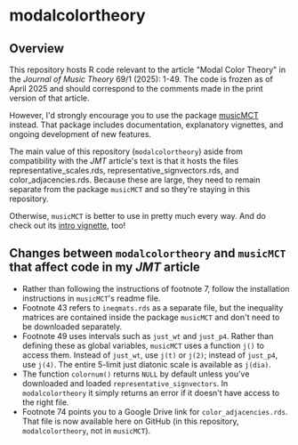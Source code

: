 # modalcolortheory

## Overview

This repository hosts R code relevant to the article "Modal Color Theory" in the *Journal of Music Theory* 69/1 (2025): 1-49.
The code is frozen as of April 2025 and should correspond to the comments made in the print version of that article.

However, I'd strongly encourage you to use the package [musicMCT](https://satbq.github.io/musicMCT/) instead. That package 
includes documentation, explanatory vignettes, and ongoing development of new features.

The main value of this repository (`modalcolortheory`) aside from compatibility with the *JMT* article's text is that it
hosts the files representative_scales.rds, representative_signvectors.rds, and color_adjacencies.rds. Because these are large, they need
to remain separate from the package `musicMCT` and so they're staying in this repository.

Otherwise, `musicMCT` is better to use in pretty much every way. And do check out its [intro vignette](https://satbq.github.io/musicMCT/articles/musicMCT.html),
too!


## Changes between `modalcolortheory` and `musicMCT` that affect code in my *JMT* article

* Rather than following the instructions of footnote 7, follow the installation instructions in `musicMCT`'s readme file.
* Footnote 43 refers to `ineqmats.rds` as a separate file, but the inequality matrices are contained inside the package `musicMCT` and don't need to be downloaded separately.
* Footnote 49 uses intervals such as `just_wt` and `just_p4`. Rather than defining these as global variables, `musicMCT` uses a function `j()` to access them. Instead of `just_wt`, use `j(t)` or `j(2)`; instead of `just_p4`, use `j(4)`. The entire 5-limit just diatonic scale is available as `j(dia)`.
* The function `colornum()` returns `NULL` by default unless you've downloaded and loaded `representative_signvectors`. In `modalcolortheory` it simply returns an error if it doesn't have access to the right file.
* Footnote 74 points you to a Google Drive link for `color_adjacencies.rds`. That file is now available here on GitHub (in this repository, `modalcolortheory`, not in `musicMCT`).